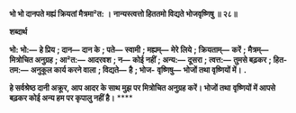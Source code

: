**भो भो दानपते मह्यं क्रियतां मैत्रमा²त: ।** **नान्यस्त्वत्तो हिततमो विद्यते भोजवृष्णिषु ॥ २८॥** 

**शब्दार्थ** 

**भो: भो:—** **हे प्रिय** **; दान—** **दान के** **; पते—** **स्वामी** **; मह्यम्—** **मेरे लिये** **; क्रियताम्—** **करें** **; मैत्रम्—** **मित्रोचित अनुग्रह** **; आ²त:—** **आदरवश** **; न—** **कोई नहीं** **; अन्य:—** **दूसरा** **; त्वत्त:—** **तुमसे बढ़कर** **; हित-तम:—** **अनुकूल कार्य करने वाला** **; विद्यते—** **है** **; भोज-** **वृष्णिषु—** **भोजों तथा वृष्णियों में।** **.** 

**हे सर्वश्रेष्ठ दानी अक्रूर, आप आदर के साथ मुझ पर मित्रोचित अनुग्रह करें। भोजों तथा** **वृष्णियों में आपसे बढ़कर कोई अन्य हम पर कृपालु नहीं है।** **** 